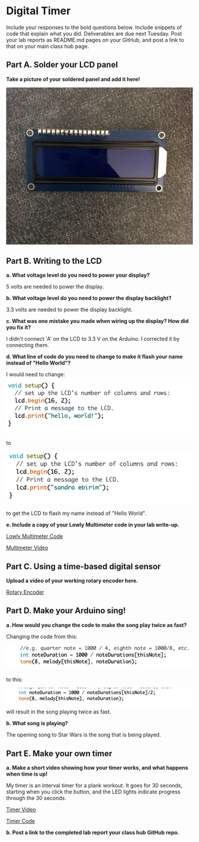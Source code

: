 # Digital Timer
 
Include your responses to the bold questions below. Include snippets of code that explain what you did. Deliverables are due next Tuesday. Post your lab reports as README.md pages on your GitHub, and post a link to that on your main class hub page.

## Part A. Solder your LCD panel

**Take a picture of your soldered panel and add it here!**

![soldered](https://github.com/sandraebirim/IDD-Fa19-Lab2/blob/master/soldered.png)

## Part B. Writing to the LCD
 
**a. What voltage level do you need to power your display?**

5 volts are needed to power the display. 

**b. What voltage level do you need to power the display backlight?**
   
3.3 volts are needed to power the display backlight. 

**c. What was one mistake you made when wiring up the display? How did you fix it?**

I didn't connect 'A' on the LCD to 3.3 V on the Arduino. I corrected it by connecting them. 

**d. What line of code do you need to change to make it flash your name instead of "Hello World"?**

I would need to change: ![before](https://github.com/sandraebirim/IDD-Fa19-Lab2/blob/master/before.png)

to 

![after](https://github.com/sandraebirim/IDD-Fa19-Lab2/blob/master/name.png) 

to get the LCD to flash my name instead of "Hello World". 

 
**e. Include a copy of your Lowly Multimeter code in your lab write-up.**

[Lowly Multimeter Code](https://github.com/sandraebirim/IDD-Fa19-Lab2/blob/master/AnalogInput.ino)

[Multimeter Video](https://youtu.be/2udTIJzNpbs)

## Part C. Using a time-based digital sensor

**Upload a video of your working rotary encoder here.**

[Rotary Encoder](https://youtu.be/nr3Y8c-nSac)

## Part D. Make your Arduino sing!

**a. How would you change the code to make the song play twice as fast?**

Changing the code from this:

![normal](https://github.com/sandraebirim/IDD-Fa19-Lab2/blob/master/normal.png)

to this:

![faster](https://github.com/sandraebirim/IDD-Fa19-Lab2/blob/master/twiceasfast.png) will result in the song playing twice as fast. 
 
**b. What song is playing?**

The opening song to Star Wars is the song that is being played. 

## Part E. Make your own timer

**a. Make a short video showing how your timer works, and what happens when time is up!**

My timer is an interval timer for a plank workout. It goes for 30 seconds, starting when you click the button, and the LED lights indicate progress through the 30 seconds. 

[Timer Video](https://www.youtube.com/watch?v=zfD2SLmfcW8&feature=youtu.be)

[Timer Code](https://github.com/sandraebirim/IDD-Fa19-Lab2/blob/master/Timer.ino)

**b. Post a link to the completed lab report your class hub GitHub repo.**
